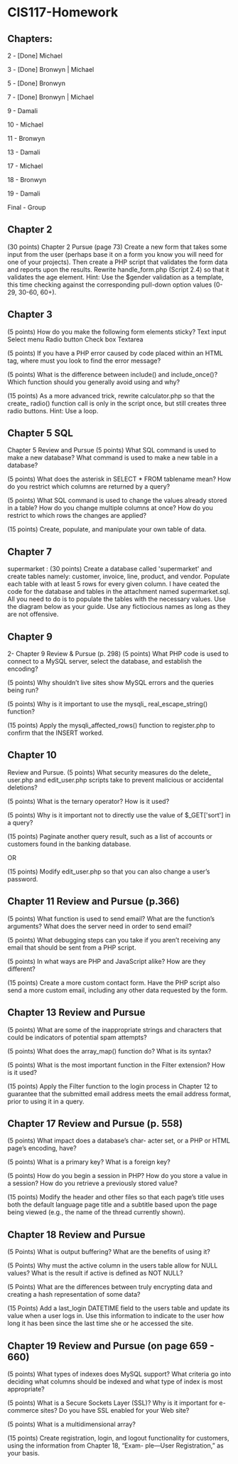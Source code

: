 # CIS117-Homework
Chapters:
-----------
2     - [Done] Michael

3     - [Done] Bronwyn | Michael

5     - [Done] Bronwyn

7     - [Done] Bronwyn | Michael

9     - Damali

10    - Michael

11    - Bronwyn

13    - Damali

17    - Michael

18    - Bronwyn

19    - Damali

Final - Group



Chapter 2
-----------
(30 points) Chapter 2 Pursue (page 73)
Create a new form that takes some input from the user (perhaps base it on a form you know you will need for one of your projects). Then create a PHP script that validates the form data and reports upon the results.
Rewrite handle_form.php (Script 2.4) so that it validates the age element. Hint: Use the $gender validation as a template, this time checking against the corresponding pull-down option values (0-29, 30-60, 60+).



Chapter 3
-----------
(5 points) How do you make the following form elements sticky?
Text input
Select menu 
Radio button 
Check box
Textarea

(5 points) If you have a PHP error caused by code placed within an HTML tag, where must you look to find the error message?

(5 points) What is the difference between include() and include_once()? Which function should you generally avoid using and why?

(15 points) As a more advanced trick, rewrite calculator.php so that the create_ radio() function call is only in the script once, but still creates three radio buttons. Hint: Use a loop.



Chapter 5 SQL
-----------
Chapter 5 Review and Pursue
(5 points) What SQL command is used to make a new database? What command is used to make a new table in a database?

(5 points) What does the asterisk in SELECT * FROM tablename mean? How do you restrict which columns are returned by a query?

(5 points) What SQL command is used to change the values already stored in a table? How do you change multiple columns at once? How do you restrict to which rows the changes are applied?

(15 points) Create, populate, and manipulate your own table of data.



Chapter 7
----------- 
supermarket : (30 points) Create a database called 'supermarket' and create tables namely: customer, invoice, line, product, and vendor. Populate each table with at least 5 rows for every given column. I have ceated the code for the database and tables in the attachment named supermarket.sql. All you need to do is to populate the tables with the necessary values. Use the diagram below as your guide. Use any fictiocious names as long as they are not offensive.



Chapter 9
----------- 
2- Chapter 9 Review & Pursue (p. 298)
(5 points) What PHP code is used to connect to a MySQL server, select the database, and establish the encoding? 

(5 points) Why shouldn’t live sites show MySQL errors and the queries being run? 

(5 points) Why is it important to use the mysqli_ real_escape_string() function? 

(15 points) Apply the mysqli_affected_rows() function to register.php to confirm that the INSERT worked.



Chapter 10
------------
Review and Pursue.
(5 points) What security measures do the delete_ user.php and edit_user.php scripts take to prevent malicious or accidental deletions? 

(5 points) What is the ternary operator? How is it used? 

(5 points) Why is it important not to directly use the value of $_GET['sort'] in a query? 

(15 points) Paginate another query result, such as a list of accounts or customers found in the banking database. 

OR

(15 points) Modify edit_user.php so that you can also change a user’s password. 



Chapter 11 Review and Pursue (p.366)
--------------------------------------
(5 points) What function is used to send email? What are the function’s arguments? What does the server need in order to send email?

(5 points) What debugging steps can you take if you aren’t receiving any email that should be sent from a PHP script. 

(5 points) In what ways are PHP and JavaScript alike? How are they different? 

(15 points) Create a more custom contact form. Have the PHP script also send a more custom email, including any other data requested by the form. 



Chapter 13 Review and Pursue
------------------------------
(5 points) What are some of the inappropriate strings and characters that could be indicators of potential spam attempts? 

(5 points) What does the array_map() function do? What is its syntax?

(5 points) What is the most important function in the Filter extension? How is it used? 

(15 points) Apply the Filter function to the login process in Chapter 12 to guarantee that the submitted email address meets the email address format, prior to using it in a query. 



Chapter 17 Review and Pursue (p. 558)
---------------------------------------
(5 points) What impact does a database’s char- acter set, or a PHP or HTML page’s encoding, have? 

(5 points) What is a primary key? What is a foreign key?

(5 points) How do you begin a session in PHP? How do you store a value in a session? How do you retrieve a previously stored value? 

(15 points) Modify the header and other files so that each page’s title uses both the default language page title and a subtitle based upon the page being viewed (e.g., the name of the thread currently shown). 



Chapter 18 Review and Pursue
------------------------------
(5 Points) What is output buffering? What are the benefits of using it?

(5 Points) Why must the active column in the users table allow for NULL values? What is the result if active is defined as NOT NULL?

(5 Points) What are the differences between truly encrypting data and creating a hash representation of some data? 

(15 Points) Add a last_login DATETIME field to the users table and update its value when a user logs in. Use this information to indicate to the user how long it has been since the last time she or he accessed the site. 



Chapter 19 Review and Pursue (on page 659 - 660)
--------------------------------------------------
(5 points) What types of indexes does MySQL support? What criteria go into deciding what columns should be indexed and what type of index is most appropriate?

(5 points) What is a Secure Sockets Layer (SSL)? Why is it important for e-commerce sites? Do you have SSL enabled for your Web site? 

(5 points) What is a multidimensional array? 

(15 points) Create registration, login, and logout functionality for customers, using the information from Chapter 18, “Exam- ple—User Registration,” as your basis. 
